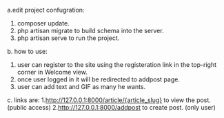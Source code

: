 a.edit project confugration:
1. composer update.
2. php artisan migrate to build schema into the server.
3. php artisan serve to run the project.


b. how to use:
1. user can register to the site using the registeration link in the top-right corner in Welcome view.
2. once user logged in it will be redirected to addpost page.
3. user can add text and GIF as many he wants.

c. links are:
1.http://127.0.0.1:8000/article/{article_slug} to view the post. (public access)
2.http://127.0.0.1:8000/addpost to create post. (only user)
